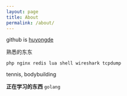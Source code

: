```yaml
---
layout: page 
title: About 
permalink: /about/
---
```


github is [huyongde](https://github.com/huyongde)

熟悉的东东

`php nginx redis lua shell wireshark tcpdump`

tennis, bodybuilding

**正在学习的东西**
`golang` 
